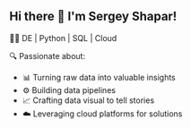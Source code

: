 ## Hi there 👋 I'm Sergey Shapar!

👨‍💻 DE | Python | SQL | Cloud

🔍 Passionate about:
- 📊 Turning raw data into valuable insights
- ⚙️ Building data pipelines
- 📈 Crafting data visual to tell stories
- ☁️ Leveraging cloud platforms for solutions
<!--
**rsaroot/rsaroot** is a ✨ _special_ ✨ repository because its `README.md` (this file) appears on your GitHub profile.

Here are some ideas to get you started:

- 🔭 I’m currently working on ...
- 🌱 I’m currently learning ...
- 👯 I’m looking to collaborate on ...
- 🤔 I’m looking for help with ...
- 💬 Ask me about ...
- 📫 How to reach me: ...
- 😄 Pronouns: ...
- ⚡ Fun fact: ...
-->
